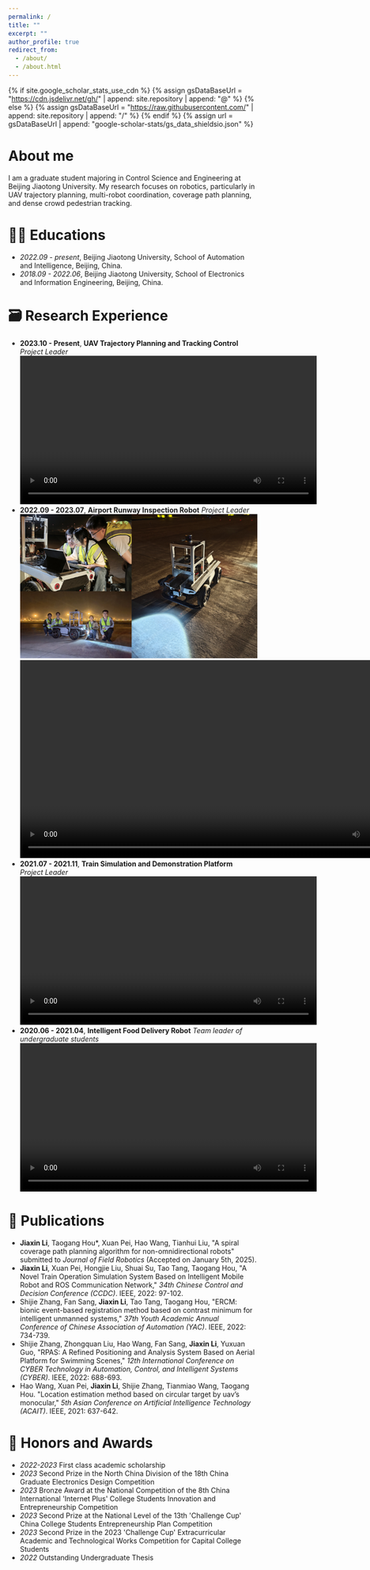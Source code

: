 ```yaml
---
permalink: /
title: ""
excerpt: ""
author_profile: true
redirect_from: 
  - /about/
  - /about.html
---
```


{% if site.google_scholar_stats_use_cdn %}
{% assign gsDataBaseUrl = "https://cdn.jsdelivr.net/gh/" | append: site.repository | append: "@" %}
{% else %}
{% assign gsDataBaseUrl = "https://raw.githubusercontent.com/" | append: site.repository | append: "/" %}
{% endif %}
{% assign url = gsDataBaseUrl | append: "google-scholar-stats/gs_data_shieldsio.json" %}

<span class='anchor' id='about-me'></span>

# About me

I am a graduate student majoring in Control Science and Engineering at Beijing Jiaotong University. My research focuses on robotics, particularly in UAV trajectory planning, multi-robot coordination, coverage path planning, and dense crowd pedestrian tracking.


# 👩‍🎓 Educations
- *2022.09 - present*, Beijing Jiaotong University, School of Automation and Intelligence, Beijing, China. 
- *2018.09 - 2022.06*, Beijing Jiaotong University, School of Electronics and Information Engineering, Beijing, China. 


# 🗃️ Research Experience
- **2023.10 - Present**, **UAV Trajectory Planning and Tracking Control**           *Project Leader*
  <video width="600" controls>
    <source src="https://github.com/ljx0204/ljx0204.github.io/raw/main/vedios/perching.mp4" type="video/mp4">
    Your browser does not support the video tag.
  </video>
- **2022.09 - 2023.07**, **Airport Runway Inspection Robot**                        *Project Leader*
  ![Example Image](https://github.com/ljx0204/ljx0204.github.io/raw/main/vedios/inspectionrobot.png)
  <video width="800" controls>
    <source src="https://github.com/ljx0204/ljx0204.github.io/raw/main/vedios/airport.mp4" type="video/mp4">
    Your browser does not support the video tag.
  </video>
- **2021.07 - 2021.11**, **Train Simulation and Demonstration Platform**            *Project Leader*      
  <video width="600" controls>
    <source src="https://github.com/ljx0204/ljx0204.github.io/raw/main/vedios/train.mp4" type="video/mp4">
    Your browser does not support the video tag.
  </video>
- **2020.06 - 2021.04**, **Intelligent Food Delivery Robot**         *Team leader of undergraduate students*
  <video width="600" controls>
    <source src="https://github.com/ljx0204/ljx0204.github.io/raw/main/vedios/deliveryrobot.mp4" type="video/mp4">
    Your browser does not support the video tag.
  </video>


# 📖 Publications 

- **Jiaxin Li**, Taogang Hou\*, Xuan Pei, Hao Wang, Tianhui Liu, "A spiral coverage path planning algorithm for non-omnidirectional robots" submitted to *Journal of Field Robotics* (Accepted on January 5th, 2025).
- **Jiaxin Li**, Xuan Pei, Hongjie Liu, Shuai Su, Tao Tang, Taogang Hou, "A Novel Train Operation Simulation System Based on Intelligent Mobile Robot and ROS Communication Network," *34th Chinese Control and Decision Conference (CCDC)*. IEEE, 2022: 97-102.
- Shijie Zhang, Fan Sang, **Jiaxin Li**, Tao Tang, Taogang Hou, "ERCM: bionic event-based registration method based on contrast minimum for intelligent unmanned systems," *37th Youth Academic Annual Conference of Chinese Association of Automation (YAC)*. IEEE, 2022: 734-739.
- Shijie Zhang, Zhongquan Liu, Hao Wang, Fan Sang, **Jiaxin Li**, Yuxuan Guo, "RPAS: A Refined Positioning and Analysis System Based on Aerial Platform for Swimming Scenes," *12th International Conference on CYBER Technology in Automation, Control, and Intelligent Systems (CYBER)*. IEEE, 2022: 688-693.
- Hao Wang, Xuan Pei, **Jiaxin Li**, Shijie Zhang, Tianmiao Wang, Taogang Hou. "Location estimation method based on circular target by uav’s monocular," *5th Asian Conference on Artificial Intelligence Technology (ACAIT)*. IEEE, 2021: 637-642.

# 🏅 Honors and Awards
- *2022-2023* First class academic scholarship
- *2023* Second Prize in the North China Division of the 18th China Graduate Electronics Design Competition 
- *2023* Bronze Award at the National Competition of the 8th China International 'Internet Plus' College Students Innovation and Entrepreneurship Competition
- *2023* Second Prize at the National Level of the 13th 'Challenge Cup' China College Students Entrepreneurship Plan Competition
- *2023* Second Prize in the 2023 'Challenge Cup' Extracurricular Academic and Technological Works Competition for Capital College Students
- *2022* Outstanding Undergraduate Thesis
